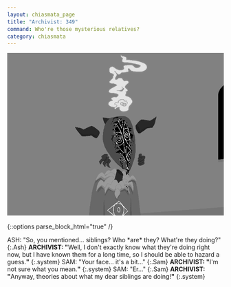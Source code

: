 ```yaml
---
layout: chiasmata_page
title: "Archivist: 349"
command: Who're those mysterious relatives?
category: chiasmata
---
```


![349](/chiasmata/images/narrative/350.png)

{::options parse_block_html="true" /}
<div class="dialogue">
ASH: "So, you mentioned... siblings? Who *are* they? What're they doing?" 
{:.Ash}
<b>ARCHIVIST: "</b>Well, I don't exactly know what they're doing right now, but I have known them for a long time, so I should be able to hazard a guess.<b>"</b> 
{:.system}
SAM: "Your face... it's a bit..." 
{:.Sam}
<b>ARCHIVIST: "</b>I'm not sure what you mean.<b>"</b> 
{:.system}
SAM: "Er..." 
{:.Sam}
<b>ARCHIVIST: "</b>Anyway, theories about what my dear siblings are doing!<b>"</b> 
{:.system}
</div>